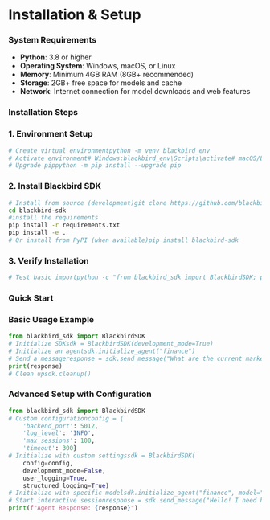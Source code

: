 # Installation & Setup

### System Requirements

- **Python**: 3.8 or higher
- **Operating System**: Windows, macOS, or Linux
- **Memory**: Minimum 4GB RAM (8GB+ recommended)
- **Storage**: 2GB+ free space for models and cache
- **Network**: Internet connection for model downloads and web features

### Installation Steps

### 1. Environment Setup

```bash
# Create virtual environmentpython -m venv blackbird_env
# Activate environment# Windows:blackbird_env\Scripts\activate# macOS/Linux:source blackbird_env/bin/activate
# Upgrade pippython -m pip install --upgrade pip
```

### 2. Install Blackbird SDK

```bash
# Install from source (development)git clone https://github.com/blackbird/blackbird-sdk.git
cd blackbird-sdk
#install the requirements
pip install -r requirements.txt
pip install -e .
# Or install from PyPI (when available)pip install blackbird-sdk
```

### 3. Verify Installation

```python
# Test basic importpython -c "from blackbird_sdk import BlackbirdSDK; print('✅ Installation successful')"# Check versionpython -c "import blackbird_sdk; print(f'Version: {blackbird_sdk.__version__}')"
```

### Quick Start

### Basic Usage Example

```python
from blackbird_sdk import BlackbirdSDK
# Initialize SDKsdk = BlackbirdSDK(development_mode=True)
# Initialize an agentsdk.initialize_agent("finance")
# Send a messageresponse = sdk.send_message("What are the current market trends?")
print(response)
# Clean upsdk.cleanup()
```

### Advanced Setup with Configuration

```python
from blackbird_sdk import BlackbirdSDK
# Custom configurationconfig = {
    'backend_port': 5012,
    'log_level': 'INFO',
    'max_sessions': 100,
    'timeout': 300}
# Initialize with custom settingssdk = BlackbirdSDK(
    config=config,
    development_mode=False,
    user_logging=True,
    structured_logging=True)
# Initialize with specific modelsdk.initialize_agent("finance", model="unsloth/Qwen3-1.7B-bnb-4bit")
# Start interactive sessionresponse = sdk.send_message("Hello! I need help with financial analysis.")
print(f"Agent Response: {response}")
```
